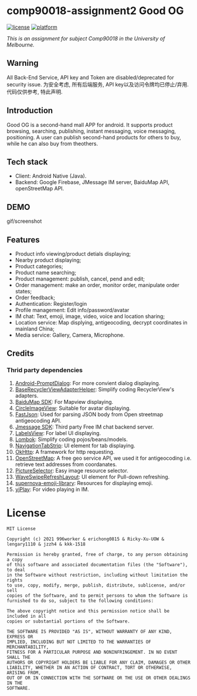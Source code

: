 # comp90018-assignment2 Good OG
[![license](https://img.shields.io/badge/license-MIT-blue.svg)](https://raw.githubusercontent.com/Blackmesa-Canteen/comp90018-assignment2/dev/LICENSE?token=AQUQBSROD65KMHOLRQ2CK3TBNFGJ6)
[![platform](https://img.shields.io/badge/platform-Android-yellow.svg)](https://www.android.com)

*This is an assignment for subject Comp90018 in the University of Melbourne.*

## Warning

All Back-End Service, API key and Token are disabled/deprecated for security issue. 
为安全考虑, 所有后端服务, API key以及访问令牌均已停止/弃用. 代码仅供参考, 特此声明.

## Introduction
Good OG is a second-hand mall APP for android. It supports product browsing, searching, publishing, instant messaging, voice messaging, positioning.
A user can publish second-hand products for others to buy, while he can also buy from theothers.

## Tech stack

- Client: Android Native (Java).
- Backend: Google Firebase, JMessage IM server, BaiduMap API, openStreetMap API.

## DEMO
gif/screenshot

## Features
- Product info viewing/product detials displaying;
- Nearby product displaying;
- Product categories;
- Product name searching;
- Product management: publish, cancel, pend and edit;
- Order management: make an order, monitor order, manipulate order states;
- Order feedback;
- Authentication: Register/login
- Profile management: Edit info/password/avatar
- IM chat: Text, emoji, image, video, voice and location sharing;
- Location service: Map displying, antigeocoding, decrypt coordinates in mainland China;
- Media service: Gallery, Camera, Microphone.


## Credits
### Thrid party dependencies
1. [Android-PromptDialog](https://github.com/limxing/Android-PromptDialog): For more convient dialog displaying.
2. [BaseRecyclerViewAdapterHelper](https://github.com/CymChad/BaseRecyclerViewAdapterHelper): Simplify coding RecyclerView's adapters.
3. [BaiduMap SDK](https://lbsyun.baidu.com): For Mapview displaying.
4. [CircleImageView](https://github.com/hdodenhof/CircleImageView): Suitable for avatar displaying.
5. [FastJson](https://github.com/alibaba/fastjson): Used for parsing JSON body from Open streetmap antigeocoding API.
6. [Jmessage SDK](https://docs.jiguang.cn/jmessage/guideline/jmessage_guide/): Third party Free IM chat backend server.
7. [LabelsView](https://github.com/donkingliang/LabelsView): For label UI displaying.
8. [Lombok](https://github.com/projectlombok/lombok): Simplify coding pojos/beans/models.
9. [NavigationTabStrip](https://github.com/Devlight/NavigationTabStrip): UI element for tab displaying.
10. [OkHttp](https://github.com/square/okhttp): A framework for http requesting.
11. [OpenStreetMap](https://wiki.openstreetmap.org/wiki/Main_Page): A free geo service API, we used it for antigeocoding i.e. retrieve text addresses from coordanates.
12. [PictureSelector](https://github.com/LuckSiege/PictureSelector): Easy image resource selector.
13. [WaveSwipeRefreshLayout](https://github.com/recruit-lifestyle/WaveSwipeRefreshLayout): UI element for Pull-down refreshing.
14. [supernova-emoji-library](https://github.com/hani-momanii/SuperNova-Emoji): Resources for displaying emoji.
15. [yjPlay](https://github.com/yangchaojiang/yjPlay): For video playing in IM.


# License
```
MIT License

Copyright (c) 2021 996worker & erichong0815 & Ricky-Xu-UOW & lengary1110 & jzzh4 & kkk-1518

Permission is hereby granted, free of charge, to any person obtaining a copy
of this software and associated documentation files (the "Software"), to deal
in the Software without restriction, including without limitation the rights
to use, copy, modify, merge, publish, distribute, sublicense, and/or sell
copies of the Software, and to permit persons to whom the Software is
furnished to do so, subject to the following conditions:

The above copyright notice and this permission notice shall be included in all
copies or substantial portions of the Software.

THE SOFTWARE IS PROVIDED "AS IS", WITHOUT WARRANTY OF ANY KIND, EXPRESS OR
IMPLIED, INCLUDING BUT NOT LIMITED TO THE WARRANTIES OF MERCHANTABILITY,
FITNESS FOR A PARTICULAR PURPOSE AND NONINFRINGEMENT. IN NO EVENT SHALL THE
AUTHORS OR COPYRIGHT HOLDERS BE LIABLE FOR ANY CLAIM, DAMAGES OR OTHER
LIABILITY, WHETHER IN AN ACTION OF CONTRACT, TORT OR OTHERWISE, ARISING FROM,
OUT OF OR IN CONNECTION WITH THE SOFTWARE OR THE USE OR OTHER DEALINGS IN THE
SOFTWARE.
```

